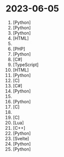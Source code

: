 # 2023-06-05

1. [](https://github.comundefined "Chat with your documents on your local device using GPT models. No data leaves your device and 100% private.") [Python]
2. [](https://github.comundefined "Backup of magnets from RARBG") [Python]
3. [](https://github.comundefined "<⚡️> SuperAGI - A dev-first open source autonomous AI agent framework. Enabling developers to build, manage & run useful autonomous agents quickly and reliably.") [Python]
4. [](https://github.comundefined "用 Vue3 和 Go 搭建的微软 New Bing 演示站点，拥有一致的 UI 体验，支持 ChatGPT 提示词，国内可用。") [HTML]
5. [](https://github.comundefined "TVbox开源版（空壳-自行配置）") 
6. [](https://github.comundefined "Not Quite RARBG's main website.") [PHP]
7. [](https://github.comundefined "CodeTF: One-stop Transformer Library for State-of-the-art Code LLM") [Python]
8. [](https://github.comundefined "Realtime Diffusion, using Automatic1111 Stable Diffusion API") [C#]
9. [](https://github.comundefined "Build Python LLM apps in minutes ⚡️") [TypeScript]
10. [](https://github.comundefined "A list of StableDiffusion styles and some notes for offline use. Pure HTML, CSS and a bit of JS.") [HTML]
11. [](https://github.comundefined "Interact privately with your documents using the power of GPT, 100% privately, no data leaks") [Python]
12. [](https://github.comundefined "The Reliable USB Formatting Utility") [C]
13. [](https://github.comundefined "HackTogether: The Microsoft Teams Global Hack | Register, Hack, Win 👇") [C#]
14. [](https://github.comundefined "decentralising the Ai Industry, just some language model api's...") [Python]
15. [](https://github.comundefined "Curated list of project-based tutorials") 
16. [](https://github.comundefined "AITemplate is a Python framework which renders neural network into high performance CUDA/HIP C++ code. Specialized for FP16 TensorCore (NVIDIA GPU) and MatrixCore (AMD GPU) inference.") [Python]
17. [](https://github.comundefined "Lean's LEDE source") [C]
18. [](https://github.comundefined "天涯 kkndme 神贴聊房价") 
19. [](https://github.comundefined "Simple Directmedia Layer") [C]
20. [](https://github.comundefined "Quickstart configs for Nvim LSP") [Lua]
21. [](https://github.comundefined "TrinityCore Open Source MMO Framework (master = 10.1.0.49801, 3.3.5 = 3.3.5a.12340)") [C++]
22. [](https://github.comundefined "Evals is a framework for evaluating LLMs and LLM systems, and an open-source registry of benchmarks.") [Python]
23. [](https://github.comundefined "⭐️ ⭐️ ⭐️ ⭐️ ⭐️  The most popular, free and open-source Tailwind CSS component library") [Svelte]
24. [](https://github.comundefined "Ray Aviary - evaluate multiple LLMs easily") [Python]
25. [](https://github.comundefined "A computer algebra system written in pure Python") [Python]
